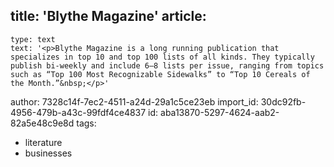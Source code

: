 title: 'Blythe Magazine'
article:
  -
    type: text
    text: '<p>Blythe Magazine is a long running publication that specializes in top 10 and top 100 lists of all kinds. They typically publish bi-weekly and include 6–8 lists per issue, ranging from topics such as “Top 100 Most Recognizable Sidewalks” to “Top 10 Cereals of the Month.”&nbsp;</p>'
author: 7328c14f-7ec2-4511-a24d-29a1c5ce23eb
import_id: 30dc92fb-4956-479b-a43c-99fdf4ce4837
id: aba13870-5297-4624-aab2-82a5e48c9e8d
tags:
  - literature
  - businesses
